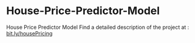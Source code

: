 # House-Price-Predictor-Model
House Price Predictor Model
Find a detailed description of the project at : <a href="https://bit.ly/housePricing" >bit.ly/housePricing</a>
